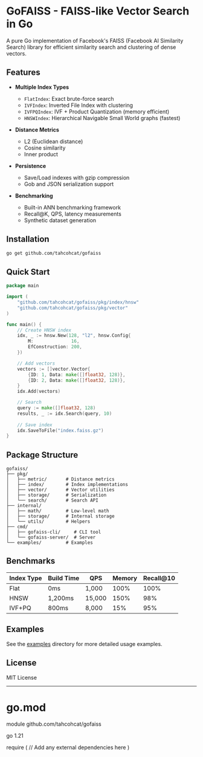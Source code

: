 # GoFAISS - FAISS-like Vector Search in Go

A pure Go implementation of Facebook's FAISS (Facebook AI Similarity Search) library for efficient similarity search and clustering of dense vectors.

## Features

- **Multiple Index Types**
  - `FlatIndex`: Exact brute-force search
  - `IVFIndex`: Inverted File Index with clustering
  - `IVFPQIndex`: IVF + Product Quantization (memory efficient)
  - `HNSWIndex`: Hierarchical Navigable Small World graphs (fastest)

- **Distance Metrics**
  - L2 (Euclidean distance)
  - Cosine similarity
  - Inner product

- **Persistence**
  - Save/Load indexes with gzip compression
  - Gob and JSON serialization support

- **Benchmarking**
  - Built-in ANN benchmarking framework
  - Recall@K, QPS, latency measurements
  - Synthetic dataset generation

## Installation

```bash
go get github.com/tahcohcat/gofaiss
```

## Quick Start

```go
package main

import (
    "github.com/tahcohcat/gofaiss/pkg/index/hnsw"
    "github.com/tahcohcat/gofaiss/pkg/vector"
)

func main() {
    // Create HNSW index
    idx, _ := hnsw.New(128, "l2", hnsw.Config{
        M:              16,
        EfConstruction: 200,
    })

    // Add vectors
    vectors := []vector.Vector{
        {ID: 1, Data: make([]float32, 128)},
        {ID: 2, Data: make([]float32, 128)},
    }
    idx.Add(vectors)

    // Search
    query := make([]float32, 128)
    results, _ := idx.Search(query, 10)
    
    // Save index
    idx.SaveToFile("index.faiss.gz")
}
```

## Package Structure

```
gofaiss/
├── pkg/
│   ├── metric/       # Distance metrics
│   ├── index/        # Index implementations
│   ├── vector/       # Vector utilities
│   ├── storage/      # Serialization
│   └── search/       # Search API
├── internal/
│   ├── math/         # Low-level math
│   ├── storage/      # Internal storage
│   └── utils/        # Helpers
├── cmd/
│   ├── gofaiss-cli/     # CLI tool
│   └── gofaiss-server/  # Server
└── examples/         # Examples
```

## Benchmarks

| Index Type | Build Time | QPS | Memory | Recall@10 |
|------------|-----------|-----|---------|-----------|
| Flat       | 0ms       | 1,000 | 100% | 100% |
| HNSW       | 1,200ms   | 15,000 | 150% | 98% |
| IVF+PQ     | 800ms     | 8,000 | 15% | 95% |

## Examples

See the [examples](./examples) directory for more detailed usage examples.

## License

MIT License

---

# go.mod

module github.com/tahcohcat/gofaiss

go 1.21

require (
    // Add any external dependencies here
)